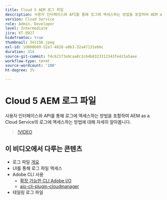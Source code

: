 ```yaml
---
title: Cloud 5 AEM 로그 파일
description: 사용자 인터페이스와 API를 통해 로그에 액세스하는 방법을 포함하여 AEM as a Cloud Service의 로그에 액세스하는 방법에 대해 자세히 알아봅니다.
version: Cloud Service
role: Admin, Developer
level: Intermediate
jira: KT-9927
hidefromtoc: true
thumbnail: 341156.jpeg
exl-id: 1d000b09-52e7-4828-a0b3-32a47131e66c
duration: 314
source-git-commit: f4c621f3a9caa8c2c64b8323312343fe421a5aee
workflow-type: tm+mt
source-wordcount: '100'
ht-degree: 3%

---
```


# Cloud 5 AEM 로그 파일

사용자 인터페이스와 API를 통해 로그에 액세스하는 방법을 포함하여 AEM as a Cloud Service의 로그에 액세스하는 방법에 대해 자세히 알아봅니다.

>[!VIDEO](https://video.tv.adobe.com/v/341156?quality=12&learn=on)

## 이 비디오에서 다루는 콘텐츠

+ 로그 파일 [개요](https://experienceleague.adobe.com/docs/experience-manager-learn/cloud-service/debugging/debugging-aem-as-a-cloud-service/logs.html)
+ UI를 통해 로그 파일 액세스
+ Adobe CLI 사용
   + [확장 가능한 CLI Adobe I/O](https://github.com/adobe/aio-cli)
   + [aio-cli-plugin-cloudmanager](https://github.com/adobe/aio-cli-plugin-cloudmanager/blob/main/README.md)
+ 테일링 로그 파일